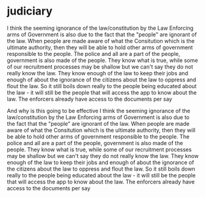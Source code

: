 # judiciary

I think the seeming ignorance of the law/constitution by the Law Enforcing arms of Government is also due to the fact that the "people" are ignorant of the law.
When people are made aware of what the Consitution which is the ultimate authority, then they will be able to hold other arms of government responsible to the people. The police and all are a part of the people, government is also made of the people.
They know what is true, while some of our recruitment processes may be shallow but we can't say they do not really know the law. They know enough of the law to keep their jobs and enough of about the ignorance of the citizens about the law to oppress and flout the law.
So it still boils down really to the people being educated about the law - it will still be the people that will access the app to know about the law. The enforcers already have access to the documents per say


And why is this going to be effective
I think the seeming ignorance of the law/constitution by the Law Enforcing arms of Government is also due to the fact that the "people" are ignorant of the law.
When people are made aware of what the Consitution which is the ultimate authority, then they will be able to hold other arms of government responsible to the people. The police and all are a part of the people, government is also made of the people.
They know what is true, while some of our recruitment processes may be shallow but we can't say they do not really know the law. They know enough of the law to keep their jobs and enough of about the ignorance of the citizens about the law to oppress and flout the law.
So it still boils down really to the people being educated about the law - it will still be the people that will access the app to know about the law. The enforcers already have access to the documents per say
